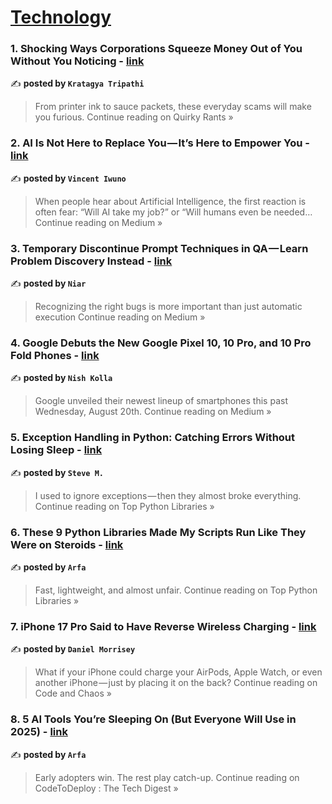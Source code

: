 
<h1><a href=https://medium.com/tag/technology/recommended target="_blank" rel="noopener noreferrer">Technology</a></h1>
<h3>1. Shocking Ways Corporations Squeeze Money Out of You Without You Noticing - <a href="https://medium.com/quirky-rants/shocking-ways-corporations-squeeze-money-out-of-you-without-you-noticing-9716893b42e3?source=rss------technology-5" target="_blank" rel="noopener noreferrer">link</a></h3>

✍️ **posted by `Kratagya Tripathi`**

<blockquote>From printer ink to sauce packets, these everyday scams will make you furious.
Continue reading on Quirky Rants »</blockquote>

<h3>2.  AI Is Not Here to Replace You — It’s Here to Empower You - <a href="https://medium.com/@vincentayokunle/ai-is-not-here-to-replace-you-its-here-to-empower-you-95d6928b0c9f?source=rss------technology-5" target="_blank" rel="noopener noreferrer">link</a></h3>

✍️ **posted by `Vincent Iwuno`**

<blockquote>When people hear about Artificial Intelligence, the first reaction is often fear: “Will AI take my job?” or “Will humans even be needed…
Continue reading on Medium »</blockquote>

<h3>3. Temporary Discontinue Prompt Techniques in QA — Learn Problem Discovery Instead - <a href="https://medium.com/@niarsdet/temporary-discontinue-prompt-techniques-in-qa-learn-problem-discovery-instead-afa0b1c12e62?source=rss------technology-5" target="_blank" rel="noopener noreferrer">link</a></h3>

✍️ **posted by `Niar`**

<blockquote>Recognizing the right bugs is more important than just automatic execution
Continue reading on Medium »</blockquote>

<h3>4. Google Debuts the New Google Pixel 10, 10 Pro, and 10 Pro Fold Phones - <a href="https://medium.com/@kollanishanth01/google-debuts-the-new-google-pixel-10-10-pro-and-10-pro-fold-phones-eb048d8ec0c6?source=rss------technology-5" target="_blank" rel="noopener noreferrer">link</a></h3>

✍️ **posted by `Nish Kolla`**

<blockquote>Google unveiled their newest lineup of smartphones this past Wednesday, August 20th.
Continue reading on Medium »</blockquote>

<h3>5. Exception Handling in Python: Catching Errors Without Losing Sleep - <a href="https://medium.com/top-python-libraries/exception-handling-in-python-catching-errors-without-losing-sleep-ab760f0b3f3e?source=rss------technology-5" target="_blank" rel="noopener noreferrer">link</a></h3>

✍️ **posted by `Steve M.`**

<blockquote>I used to ignore exceptions — then they almost broke everything.
Continue reading on Top Python Libraries »</blockquote>

<h3>6. These 9 Python Libraries Made My Scripts Run Like They Were on Steroids - <a href="https://medium.com/top-python-libraries/these-9-python-libraries-made-my-scripts-run-like-they-were-on-steroids-d03e9169d09a?source=rss------technology-5" target="_blank" rel="noopener noreferrer">link</a></h3>

✍️ **posted by `Arfa`**

<blockquote>Fast, lightweight, and almost unfair.
Continue reading on Top Python Libraries »</blockquote>

<h3>7. iPhone 17 Pro Said to Have Reverse Wireless Charging - <a href="https://medium.com/code-and-chaos/iphone-17-pro-said-to-have-reverse-wireless-charging-e19141c2916b?source=rss------technology-5" target="_blank" rel="noopener noreferrer">link</a></h3>

✍️ **posted by `Daniel Morrisey`**

<blockquote>What if your iPhone could charge your AirPods, Apple Watch, or even another iPhone — just by placing it on the back?
Continue reading on Code and Chaos »</blockquote>

<h3>8. 5 AI Tools You’re Sleeping On (But Everyone Will Use in 2025) - <a href="https://medium.com/codetodeploy/5-ai-tools-youre-sleeping-on-but-everyone-will-use-in-2025-8462cb4cc307?source=rss------technology-5" target="_blank" rel="noopener noreferrer">link</a></h3>

✍️ **posted by `Arfa`**

<blockquote>Early adopters win. The rest play catch-up.
Continue reading on CodeToDeploy : The Tech Digest »</blockquote>

